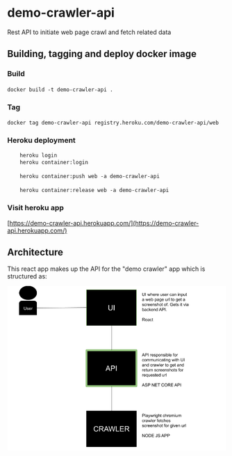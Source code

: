 # demo-crawler-api
Rest API to initiate web page crawl and fetch related data

## Building, tagging and deploy docker image

### Build
`docker build -t demo-crawler-api .`

### Tag
`docker tag demo-crawler-api registry.heroku.com/demo-crawler-api/web`

### Heroku deployment
``` 
    heroku login
    heroku container:login

    heroku container:push web -a demo-crawler-api

    heroku container:release web -a demo-crawler-api
```

### Visit heroku app
[https://demo-crawler-api.herokuapp.com/](https://demo-crawler-api.herokuapp.com/)


## Architecture
This react app makes up the API for the "demo crawler" app which is structured as:

![Architecture](./arch_api.png)